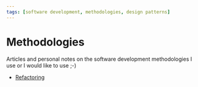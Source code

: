 ```yaml
---
tags: [software development, methodologies, design patterns]
---
```

# Methodologies

Articles and personal notes on the software development methodologies I use or I would like to use ;-)

* [Refactoring](refactoring.md)
